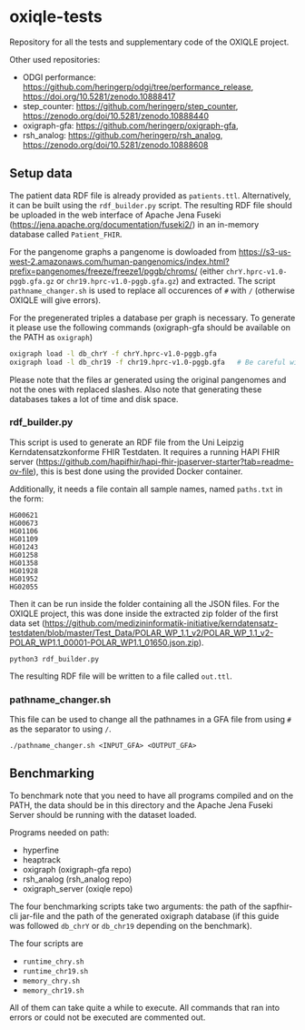 # oxiqle-tests
Repository for all the tests and supplementary code of the OXIQLE project.

Other used repositories:
- ODGI performance: https://github.com/heringerp/odgi/tree/performance_release, https://doi.org/10.5281/zenodo.10888417
- step_counter: https://github.com/heringerp/step_counter, https://zenodo.org/doi/10.5281/zenodo.10888440
- oxigraph-gfa: https://github.com/heringerp/oxigraph-gfa, 
- rsh_analog: https://github.com/heringerp/rsh_analog, https://zenodo.org/doi/10.5281/zenodo.10888608

## Setup data
The patient data RDF file is already provided as `patients.ttl`. Alternatively,
it can be built using the `rdf_builder.py` script. The resulting
RDF file should be uploaded in the web interface of Apache Jena Fuseki
(https://jena.apache.org/documentation/fuseki2/) in an in-memory database
called `Patient_FHIR`.

For the pangenome graphs a pangenome is dowloaded from
https://s3-us-west-2.amazonaws.com/human-pangenomics/index.html?prefix=pangenomes/freeze/freeze1/pggb/chroms/
(either `chrY.hprc-v1.0-pggb.gfa.gz` or `chr19.hprc-v1.0-pggb.gfa.gz`) and extracted.
The script `pathname_changer.sh` is used to replace all occurences of `#` with
`/` (otherwise OXIQLE will give errors).

For the pregenerated triples a database per graph is necessary. To generate it
please use the following commands (oxigraph-gfa should be available on the PATH
as `oxigraph`)
```bash
oxigraph load -l db_chrY -f chrY.hprc-v1.0-pggb.gfa
oxigraph load -l db_chr19 -f chr19.hprc-v1.0-pggb.gfa   # Be careful with this, as the resulting databases will be very large
```
Please note that the files ar generated using the original pangenomes and not
the ones with replaced slashes. Also note that generating these databases
takes a lot of time and disk space.

### rdf_builder.py
This script is used to generate an RDF file from the Uni Leipzig Kerndatensatzkonforme
FHIR Testdaten. It requires a running HAPI FHIR server
(https://github.com/hapifhir/hapi-fhir-jpaserver-starter?tab=readme-ov-file),
this is best done using the provided Docker container.

Additionally, it needs a file contain all sample names, named `paths.txt` in
the form:
```
HG00621
HG00673
HG01106
HG01109
HG01243
HG01258
HG01358
HG01928
HG01952
HG02055
```

Then it can be run inside the folder containing all the JSON files. For the
OXIQLE project, this was done inside the extracted zip folder of the first
data set (https://github.com/medizininformatik-initiative/kerndatensatz-testdaten/blob/master/Test_Data/POLAR_WP_1.1_v2/POLAR_WP_1.1_v2-POLAR_WP1.1_00001-POLAR_WP1.1_01650.json.zip).
```
python3 rdf_builder.py
```
The resulting RDF file will be written to a file called `out.ttl`.

### pathname_changer.sh
This file can be used to change all the pathnames in a GFA file from using
`#` as the separator to using `/`.
```
./pathname_changer.sh <INPUT_GFA> <OUTPUT_GFA>
```

## Benchmarking

To benchmark note that you need to have all programs compiled and on the PATH,
the data should be in this directory and the Apache Jena Fuseki Server should
be running with the dataset loaded.

Programs needed on path:
- hyperfine
- heaptrack
- oxigraph (oxigraph-gfa repo)
- rsh_analog (rsh_analog repo)
- oxigraph_server (oxiqle repo) 

The four benchmarking scripts take two arguments: the path of the sapfhir-cli
jar-file and the path of the generated oxigraph database (if this guide was followed
`db_chrY` or `db_chr19` depending on the benchmark).

The four scripts are
- `runtime_chry.sh`
- `runtime_chr19.sh`
- `memory_chry.sh`
- `memory_chr19.sh`

All of them can take quite a while to execute. All commands that ran into errors
or could not be executed are commented out.
